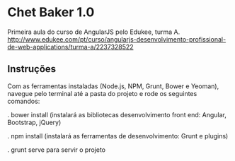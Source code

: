# Chet Baker 1.0

Primeira aula do curso de AngularJS pelo Edukee, turma A.
http://www.edukee.com/pt/curso/angularjs-desenvolvimento-profissional-de-web-applications/turma-a/2237328522

## Instruções

Com as ferramentas instaladas (Node.js, NPM, Grunt, Bower e Yeoman), navegue pelo terminal até a pasta do projeto e rode os seguintes comandos:

. bower install (instalará as bibliotecas desenvolvimento front end: Angular, Bootstrap, jQuery)

. npm install (instalará as ferramentas de desenvolvimento: Grunt e plugins)

. grunt serve para servir o projeto